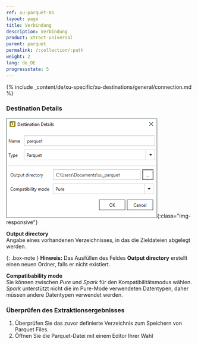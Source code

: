 ```yaml
---
ref: xu-parquet-01
layout: page
title: Verbindung
description: Verbindung
product: xtract-universal
parent: parquet
permalink: /:collection/:path
weight: 2
lang: de_DE
progressstate: 5
---
```


{% include _content/de/xu-specific/xu-destinations/general/connection.md %}	

### Destination Details
 
![JSON-Parquet-Destination-Details](/img/content/xu/parquet/parquet_destination_details.png){:class="img-responsive"}

**Output directory**<br>
Angabe eines vorhandenen Verzeichnisses, in das die Zieldateien abgelegt werden.

{: .box-note }
**Hinweis:** Das Ausfüllen des Feldes **Output directory** erstellt einen neuen Ordner, falls er nicht existiert. 

**Compatibability mode**<br>
Sie können zwischen *Pure* und *Spark* für den Kompatibilitätsmodus wählen. *Spark* unterstützt nicht die im Pure-Mode verwendeten Datentypen, daher müssen andere Datentypen verwendet werden.

### Überprüfen des Extraktionsergebnisses 

1. Überprüfen Sie das zuvor definierte Verzeichnis zum Speichern von Parquet Files.
2. Öffnen Sie die Parquet-Datei mit einem Editor Ihrer Wahl

